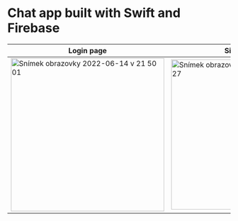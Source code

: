 # Chat app built with Swift and Firebase

| Login page    | Signup page   |
| ------------- | ------------- |
| <img width="346" alt="Snímek obrazovky 2022-06-14 v 21 50 01" src="https://user-images.githubusercontent.com/29115431/173676448-8fe0da8b-2562-4a94-b67f-7ed2a9cead4c.png"> | <img width="339" alt="Snímek obrazovky 2022-06-14 v 21 52 27" src="https://user-images.githubusercontent.com/29115431/173676673-82e8d651-aa50-4a9b-8e17-55973e2db970.png">  |
